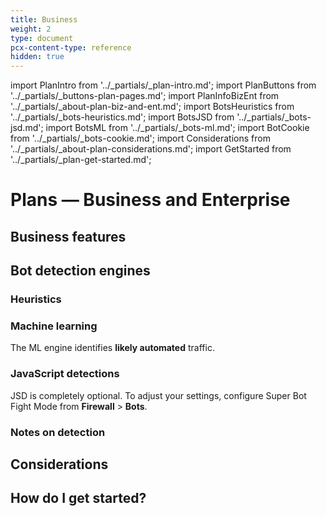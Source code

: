 ```yaml
---
title: Business
weight: 2
type: document
pcx-content-type: reference
hidden: true
---
```


import PlanIntro from '../_partials/_plan-intro.md';
import PlanButtons from '../_partials/_buttons-plan-pages.md';
import PlanInfoBizEnt from '../_partials/_about-plan-biz-and-ent.md';
import BotsHeuristics from '../_partials/_bots-heuristics.md';
import BotsJSD from '../_partials/_bots-jsd.md';
import BotsML from '../_partials/_bots-ml.md';
import BotCookie from '../_partials/_bots-cookie.md';
import Considerations from '../_partials/_about-plan-considerations.md';
import GetStarted from '../_partials/_plan-get-started.md';

# Plans — Business and Enterprise

<PlanIntro />

<PlanButtons />

## Business features

<PlanInfoBizEnt />

## Bot detection engines

### Heuristics

<BotsHeuristics />

### Machine learning

<BotsML />

The ML engine identifies **likely automated** traffic.

### JavaScript detections

<BotsJSD />

JSD is completely optional. To adjust your settings, configure Super Bot Fight Mode from **Firewall** > **Bots**.

### Notes on detection

<BotCookie />

## Considerations

<Considerations />

## How do I get started?

<GetStarted />
